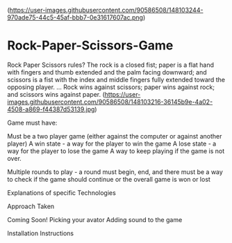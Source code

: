 
(https://user-images.githubusercontent.com/90586508/148103244-970ade75-44c5-45af-bbb7-0e31617607ac.png)
# Rock-Paper-Scissors-Game
Rock Paper Scissors rules?
The rock is a closed fist; paper is a flat hand with fingers and thumb extended and the palm facing downward; and scissors is a fist with the index and middle fingers fully extended toward the opposing player. ... Rock wins against scissors; paper wins against rock; and scissors wins against paper.
(https://user-images.githubusercontent.com/90586508/148103216-36145b9e-4a02-4508-a869-f44387d53139.jpg)



Game must have:

Must be a two player game (either against the computer or against another player)
A win state - a way for the player to win the game
A lose state - a way for the player to lose the game
A way to keep playing if the game is not over.

Multiple rounds to play - a round must begin, end, and there must be a way to check if the game should continue or the overall game is won or lost


Explanations of specific Technologies


Approach Taken


Coming Soon!
Picking your avator
Adding sound to the game


Installation Instructions
